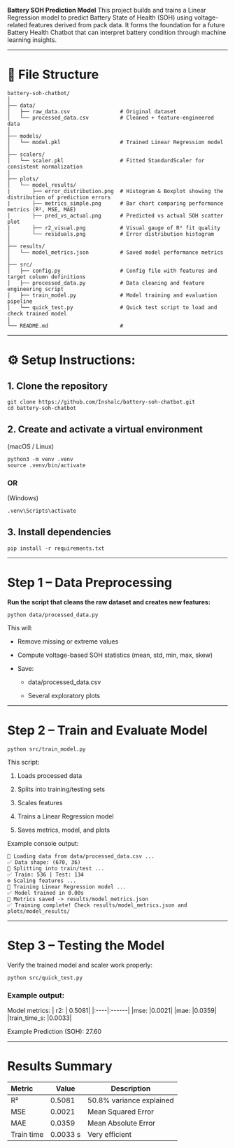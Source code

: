 **Battery SOH Prediction Model**
This project builds and trains a Linear Regression model to predict Battery State of Health (SOH) using voltage-related features derived from pack data.
It forms the foundation for a future Battery Health Chatbot that can interpret battery condition through machine learning insights.

---

# 📁 File Structure

```text
battery-soh-chatbot/
│
├── data/
│   ├── raw_data.csv                # Original dataset
│   └── processed_data.csv          # Cleaned + feature-engineered data
│
├── models/
│   └── model.pkl                   # Trained Linear Regression model
│
├── scalers/
│   └── scaler.pkl                  # Fitted StandardScaler for consistent normalization
│
├── plots/
│   └── model_results/
|       ├── error_distribution.png  # Histogram & Boxplot showing the distribution of prediction errors
|       ├── metrics_simple.png      # Bar chart comparing performance metrics (R², MSE, MAE)
│       ├── pred_vs_actual.png      # Predicted vs actual SOH scatter plot
|       ├── r2_visual.png           # Visual gauge of R² fit quality
│       └── residuals.png           # Error distribution histogram
│
├── results/
│   └── model_metrics.json          # Saved model performance metrics
│
├── src/
│   ├── config.py                   # Config file with features and target column definitions
│   ├── processed_data.py           # Data cleaning and feature engineering script
│   ├── train_model.py              # Model training and evaluation pipeline
│   └── quick_test.py               # Quick test script to load and check trained model
│
└── README.md                       # 
```
---

# ⚙️ Setup Instructions:

## 1. Clone the repository
```
git clone https://github.com/Inshalc/battery-soh-chatbot.git
cd battery-soh-chatbot
```
## 2. Create and activate a virtual environment

(macOS / Linux)

```
python3 -m venv .venv
source .venv/bin/activate
```  
### OR

(Windows)

```.venv\Scripts\activate```
## 3. Install dependencies
```pip install -r requirements.txt```

---

# Step 1 – Data Preprocessing
**Run the script that cleans the raw dataset and creates new features:**

```python data/processed_data.py```

This will:

* Remove missing or extreme values

* Compute voltage-based SOH statistics (mean, std, min, max, skew)

* Save:

  * data/processed_data.csv

  * Several exploratory plots

---

# Step 2 – Train and Evaluate Model
```python src/train_model.py```

This script:

1. Loads processed data

2. Splits into training/testing sets

3. Scales features

4. Trains a Linear Regression model

5. Saves metrics, model, and plots

Example console output:
```
📂 Loading data from data/processed_data.csv ...
✅ Data shape: (670, 36)
🔀 Splitting into train/test ...
✅ Train: 536 | Test: 134
⚙️ Scaling features ...
🤖 Training Linear Regression model ...
✅ Model trained in 0.00s
💾 Metrics saved -> results/model_metrics.json
✅ Training complete! Check results/model_metrics.json and plots/model_results/
```

--- 

# Step 3 – Testing the Model
Verify the trained model and scaler work properly:

```python src/quick_test.py```

### Example output:

Model metrics:
  | r2: | 0.5081|
  |:----|:------|
  |mse: |0.0021|
  |mae: |0.0359|
  |train_time_s: |0.0033|

 Example Prediction (SOH): 27.60

---

# Results Summary
| Metric| Value| Description|
|:------|------|------------|
|R²	|0.5081	|50.8% variance explained|
|MSE	|0.0021	|Mean Squared Error|
|MAE	|0.0359	|Mean Absolute Error|
|Train time	|0.0033 s|Very efficient|


